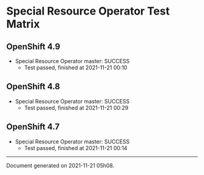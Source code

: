 
Special Resource Operator Test Matrix
=====================================

OpenShift 4.9
-------------


* Special Resource Operator master: SUCCESS
  - Test passed, finished at 2021-11-21 00:10

OpenShift 4.8
-------------


* Special Resource Operator master: SUCCESS
  - Test passed, finished at 2021-11-21 00:29

OpenShift 4.7
-------------


* Special Resource Operator master: SUCCESS
  - Test passed, finished at 2021-11-21 00:14

---
Document generated on 2021-11-21 05h08.
